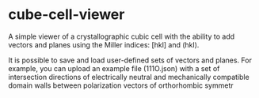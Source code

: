 # cube-cell-viewer
A simple viewer of a crystallographic cubic cell with the ability to add vectors and planes using the Miller indices: [hkl] and (hkl).

It is possible to save and load user-defined sets of vectors and planes. For example, you can upload an example file (111O.json) with a set of intersection directions of electrically neutral and mechanically compatible domain walls between polarization vectors of orthorhombic symmetr
